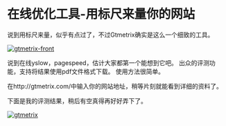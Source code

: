 # 在线优化工具-用标尺来量你的网站

说到用标尺来量，似乎有点过了，不过Gtmetrix确实是这么一个细致的工具。

[![gtmetrix-front](https://attachment.soulteary.com/2012/03/16/gtmetrix-front.jpg "gtmetrix-front")](https://attachment.soulteary.com/2012/03/16/gtmetrix-front.jpg)

说到在线yslow，pagespeed，估计大家都第一个能想到它吧。 出众的评测功能，支持将结果使用pdf文件格式下载。 使用方法很简单。

在http://gtmetrix.com/中输入你的网站地址，稍等片刻就能看到详细的资料了。

下面是我的评测结果，稍后有空真得再好好弄下了。

[![gtmetrix](https://attachment.soulteary.com/2012/03/16/gtmetrix.jpg "gtmetrix")](https://attachment.soulteary.com/2012/03/16/gtmetrix.jpg)


